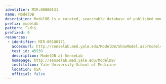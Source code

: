 ```yaml
---
identifier: MIR:00000131
name: ModelDB
description: ModelDB is a curated, searchable database of published models in the computational neuroscience domain. It accommodates models expressed in textual form, including procedural or declarative languages (e.g. C++, XML dialects) and source code written for any simulation environment.
prefix: modeldb
pattern: ^\d+$
prefixed: 0
resources:
 - identifier: MIR:00100171
   accessurl: http://senselab.med.yale.edu/ModelDB/ShowModel.asp?model=${id}
   test_id: 45539
   description: ModelDB at SenseLab
   homepage: http://senselab.med.yale.edu/ModelDB/
   institution: Yale University School of Medicine
   location: USA
   official: false
---
```

